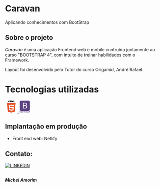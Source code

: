# Caravan

Aplicando conhecimentos com BootStrap

## Sobre o projeto

_Caravan_ é uma aplicação Frontend web e mobile contruída juntamente ao curso "BOOTSTRAP 4", com intuito de treinar habilidades com o Framework.

Layout foi desenvolvido pelo Tutor do curso Origamid, André Rafael.

##

# Tecnologias utilizadas

<a href="https://www.w3.org/html/" target="_blank"> <img src="https://raw.githubusercontent.com/devicons/devicon/master/icons/html5/html5-original-wordmark.svg" alt="html5" width="40" height="40"/> </a>
<a href="https://getbootstrap.com" target="_blank"> <img src="https://raw.githubusercontent.com/devicons/devicon/master/icons/bootstrap/bootstrap-plain-wordmark.svg" alt="bootstrap" width="40" height="40"/> </a>


## Implantação em produção

- Front end web: Netlify

##

## Contato:

<a href="https://www.linkedin.com/in/michel-silva-aa0663162/" target="blank"><img  src="https://img.shields.io/badge/LinkedIn-0077B5?style=for-the-badge&logo=linkedin&logoColor=white" alt="LINKEDIN"/></a>


##

#### _Michel Amorim_

